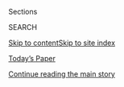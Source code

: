 <div id="app">

<div>

<div class="NYTAppHideMasthead css-1r6wvpq e1suatyy0">

<div class="section css-ui9rw0 e1suatyy2">

<div class="css-eph4ug er09x8g0">

<div class="css-6n7j50">

</div>

<span class="css-1dv1kvn">Sections</span>

<div class="css-10488qs">

<span class="css-1dv1kvn">SEARCH</span>

</div>

[Skip to content](#site-content)[Skip to site
index](#site-index)

</div>

<div class="css-10698na e1huz5gh0">

</div>

</div>

<div id="masthead-bar-one" class="section hasLinks css-15hmgas e1csuq9d3">

<div class="css-uqyvli e1csuq9d0">

</div>

<div class="css-1uqjmks e1csuq9d1">

</div>

<div class="css-9e9ivx">

[](https://myaccount.nytimes.com/auth/login?response_type=cookie&client_id=vi)

</div>

<div class="css-1bvtpon e1csuq9d2">

[Today’s Paper](https://www.nytimes.com/section/todayspaper)

</div>

</div>

</div>

</div>

<div data-aria-hidden="false">

<div id="site-content" data-role="main">

<div id="top-wrapper" class="css-15p45cc eaca97t0" type="top">

<div id="top-slug" class="css-19x0jxb eaca97t1" hidden="">

Advertisement

</div>

[Continue reading the main
story](#after-top)

<div class="ad top-wrapper" style="text-align:center;height:100%;display:block;min-height:90px">

<div id="top" class="place-ad" data-position="top" data-size-key="top">

</div>

</div>

<div id="after-top">

</div>

</div>

<div id="byline" class="section css-15h4p1b e9abtgs0">

<div class="css-1j21atc e1svk9qx1">

<div class="css-nfcc9b e1svk9qx3">

<div class="css-cnx41t">

![Portrait of Eric
Schmitt](https://static01.nyt.com/images/2018/06/12/multimedia/author-eric-schmitt/author-eric-schmitt-thumbLarge-v2.png)

</div>

<div class="css-vl9dhg e1svk9qx5">

<div class="css-1nrhkj6 e1svk9qx6">

# Eric Schmitt

</div>

## <span></span>

Eric Schmitt is a senior writer covering terrorism and national security
for The New York Times. Since 2007, he has reported on terrorism issues,
with assignments to Pakistan, Afghanistan, North Africa, Southeast Asia
among others. He is the co-author, with The Times’s Thom Shanker, of
“[Counterstrike: The Untold Story of America’s Secret Campaign Against
Al Qaeda](http://www.counterstrikethebook.com/index.html),” published in
2011.

<span class="css-dd5dyy">More**</span>

</div>

</div>

</div>

<div>

<div id="mid1-wrapper" class="css-1mn4oms eaca97t0" type="rank">

<div id="mid1-slug" class="css-1tag3rd eaca97t1">

Advertisement

</div>

[Continue reading the main
story](#after-mid1)

<div id="mid1" class="ad mid1-wrapper" style="text-align:center;height:100%;display:block">

</div>

<div id="after-mid1">

</div>

</div>

</div>

<div class="css-185go5a e1o5byef0">

<div class="css-15cbhtu">

  - [Latest](#stream-panel)
  - <span class="css-6n7j50">Search</span>
    <div class="control">
    <div class="label-container css-1dv1kvn">
    Search
    </div>
    <div class="css-wm4t3d">
    **<span id="clear-search-input" class="css-1dv1kvn">Clear this text
    input</span>
    </div>
    </div>
    <span class="css-1iovbfw"></span>

<div id="stream-panel" class="section css-8msx5b e1jz0cab1">

<div class="css-13mho3u">

1.  
    
    <div class="css-1cp3ece">
    
    <div class="css-1l4spti">
    
    [](/2020/08/01/us/politics/alexander-vindman-impeachment-trump.html)
    
    <div class="css-79elbk">
    
    ![](https://static01.nyt.com/images/2020/08/01/us/politics/01dc-vindman-pix/01dc-vindman-pix-thumbWide.jpg?quality=75&auto=webp&disable=upscale)
    
    </div>
    
    ## Army Officer Who Clashed With Trump Vows to Speak Out on Security Issues
    
    Lt. Col. Alexander S. Vindman’s retirement from the Army after more
    than 21 years of service took effect on Saturday, the same day his
    sharply critical op-ed of the president was published.
    
    <div class="css-1nqbnmb ea5icrr0">
    
    By <span class="css-1n7hynb">Eric
    Schmitt</span>
    
    </div>
    
    </div>
    
    <div class="css-1lc2l26 e1xfvim33">
    
    </div>
    
    </div>

2.  
    
    <div class="css-1cp3ece">
    
    <div class="css-1l4spti">
    
    [](/2020/07/31/world/middleeast/isis-beatles-hostages.html)
    
    <div class="css-79elbk">
    
    ![](https://static01.nyt.com/images/2020/07/31/us/politics/31dc-isis-beatles/merlin_136198725_e417b546-3fd9-4835-a71f-c60e3d42c320-thumbWide.jpg?quality=75&auto=webp&disable=upscale)
    
    </div>
    
    ## Trump Officials Reconsider Prosecuting ISIS ‘Beatles’ Without Death Penalty
    
    American military officials in Iraq want two detainees taken off
    their hands and a British court has blocked sharing evidence for any
    death-penalty case. But other options are also getting a second
    look.
    
    <div class="css-1nqbnmb ea5icrr0">
    
    By <span class="css-1n7hynb">Charlie Savage <span>and</span> Eric
    Schmitt</span>
    
    </div>
    
    </div>
    
    <div class="css-1lc2l26 e1xfvim33">
    
    </div>
    
    </div>

3.  
    
    <div class="css-1cp3ece">
    
    <div class="css-1l4spti">
    
    [](/2020/07/29/us/politics/trump-putin-bounties.html)
    
    <div class="css-79elbk">
    
    ![](https://static01.nyt.com/images/2020/07/29/us/politics/29dc-trump/29dc-trump-thumbWide.jpg?quality=75&auto=webp&disable=upscale)
    
    </div>
    
    ## Trump Says He Did Not Ask Putin About Suspected Bounties to Kill U.S. Troops
    
    Amid no new signs of investigative developments, the president also
    said for the first time that he would have acted had he known about
    an earlier C.I.A. assessment.
    
    <div class="css-1nqbnmb ea5icrr0">
    
    By <span class="css-1n7hynb">Charlie Savage, Michael Crowley
    <span>and</span> Eric Schmitt</span>
    
    </div>
    
    </div>
    
    <div class="css-1lc2l26 e1xfvim33">
    
    </div>
    
    </div>

4.  
    
    <div class="css-1cp3ece">
    
    <div class="css-1l4spti">
    
    [](/2020/07/23/world/middleeast/iran-warplanes-syria.html)
    
    ## Iranian Civilian Jet Swerves to Avoid American Warplane in Syria
    
    Several passengers were reported injured by the sudden drop in
    altitude by the passenger plane, which landed at Beirut’s airport.
    
    <div class="css-1nqbnmb ea5icrr0">
    
    By <span class="css-1n7hynb">Vivian Yee, Farnaz Fassihi
    <span>and</span> Eric
    Schmitt</span>
    
    </div>
    
    </div>
    
    <div class="css-1lc2l26 e1xfvim33">
    
    </div>
    
    </div>

5.  
    
    <div class="css-1cp3ece">
    
    <div class="css-1l4spti">
    
    [](/2020/07/14/us/politics/afghanistan-russia-bounties-marines.html)
    
    <div class="css-79elbk">
    
    ![](https://static01.nyt.com/images/2020/07/10/us/politics/00dc-marines1/00dc-marines1-thumbWide-v3.jpg?quality=75&auto=webp&disable=upscale)
    
    </div>
    
    ## Three Marines, Now Focus of Russian Bounties Investigation, Show the Costs of an Endless War
    
    The U.S. mission in Afghanistan is now described as training,
    advising and assisting Afghan troops. But American forces are still
    patrolling areas that are as deadly as they were in 2001.
    
    <div class="css-1nqbnmb ea5icrr0">
    
    By <span class="css-1n7hynb">Helene Cooper, Jennifer Steinhauer,
    Thomas Gibbons-Neff <span>and</span> Eric
    Schmitt</span>
    
    </div>
    
    </div>
    
    <div class="css-1lc2l26 e1xfvim33">
    
    </div>
    
    </div>

6.  
    
    <div class="css-1cp3ece">
    
    <div class="css-1l4spti">
    
    [](/2020/07/10/world/middleeast/iran-nuclear-trump.html)
    
    <div class="css-79elbk">
    
    ![](https://static01.nyt.com/images/2020/07/08/us/politics/08dc-iran-nukes1/08dc-iran-nukes1-thumbWide.jpg?quality=75&auto=webp&disable=upscale)
    
    </div>
    
    ### <span class="css-m70j1g">News Analysis</span>
    
    ## Long-Planned and Bigger Than Thought: Strike on Iran’s Nuclear Program
    
    Some officials say that a joint American-Israeli strategy is
    evolving — some might argue regressing — to a series of short-of-war
    clandestine strikes.
    
    <div class="css-1nqbnmb ea5icrr0">
    
    By <span class="css-1n7hynb">David E. Sanger, Eric Schmitt
    <span>and</span> Ronen
    Bergman</span>
    
    </div>
    
    </div>
    
    <div class="css-1lc2l26 e1xfvim33">
    
    </div>
    
    </div>

7.  
    
    <div class="css-1cp3ece">
    
    <div class="css-1l4spti">
    
    [](/2020/07/09/us/politics/congress-russian-bounties.html)
    
    <div class="css-79elbk">
    
    ![](https://static01.nyt.com/images/2020/07/09/us/politics/09dc-intel/09dc-intel-thumbWide.jpg?quality=75&auto=webp&disable=upscale)
    
    </div>
    
    ## Congress Presses Military Leaders on Suspected Russian Bounties
    
    Two House hearings grappled with a C.I.A. assessment that Russia
    offered payments to kill American troops in Afghanistan — and White
    House inaction on the months-old judgment.
    
    <div class="css-1nqbnmb ea5icrr0">
    
    By <span class="css-1n7hynb">Charlie Savage <span>and</span> Eric
    Schmitt</span>
    
    </div>
    
    </div>
    
    <div class="css-1lc2l26 e1xfvim33">
    
    </div>
    
    </div>

8.  
    
    <div class="css-1cp3ece">
    
    <div class="css-1l4spti">
    
    [](/2020/07/08/us/politics/vindman-trump-ukraine-impeachment.html)
    
    <div class="css-79elbk">
    
    ![](https://static01.nyt.com/images/2020/07/08/us/politics/08dc-vindman/merlin_164668554_d6f4f652-946a-41d8-ad40-19ee641327a5-thumbWide.jpg?quality=75&auto=webp&disable=upscale)
    
    </div>
    
    ## Army Officer Who Clashed With Trump Over Impeachment Is Set to Retire
    
    The White House had made clear to Pentagon officials that President
    Trump did not want to see Lt. Col. Alexander S. Vindman promoted.
    
    <div class="css-1nqbnmb ea5icrr0">
    
    By <span class="css-1n7hynb">Eric Schmitt <span>and</span> Helene
    Cooper</span>
    
    </div>
    
    </div>
    
    <div class="css-1lc2l26 e1xfvim33">
    
    </div>
    
    </div>

9.  
    
    <div class="css-1cp3ece">
    
    <div class="css-1l4spti">
    
    [](/2020/07/06/us/politics/trump-lobbyists-swamp-campaign.html)
    
    <div class="css-79elbk">
    
    ![](https://static01.nyt.com/images/2020/06/30/us/politics/05dc-lobby1/00dc-lobby1-thumbWide.jpg?quality=75&auto=webp&disable=upscale)
    
    </div>
    
    ## Trump Vowed to ‘Drain the Swamp,’ but Lobbyists Are Helping Run His Campaign
    
    Lobbyists like David Urban, whose connections start at the very top,
    are thriving as they help the president’s re-election effort while
    aiding corporate clients.
    
    <div class="css-1nqbnmb ea5icrr0">
    
    By <span class="css-1n7hynb">Kenneth P. Vogel, Michael LaForgia
    <span>and</span> Hailey
    Fuchs</span>
    
    </div>
    
    </div>
    
    <div class="css-1lc2l26 e1xfvim33">
    
    </div>
    
    </div>

10. 
    
    <div class="css-1cp3ece">
    
    <div class="css-1l4spti">
    
    [](/2020/07/03/us/politics/memo-russian-bounties.html)
    
    <div class="css-79elbk">
    
    ![](https://static01.nyt.com/images/2020/07/03/us/politics/03dc-intel-01/merlin_172428954_12752367-fe61-4b5b-95f3-ae1edc8eadd2-thumbWide.jpg?quality=75&auto=webp&disable=upscale)
    
    </div>
    
    ## New Administration Memo Seeks to Foster Doubts About Suspected Russian Bounties
    
    Criticized for its inaction, the Trump administration commissioned a
    new look at a months-old intelligence assessment. It emphasizes
    gaps.
    
    <div class="css-1nqbnmb ea5icrr0">
    
    By <span class="css-1n7hynb">Charlie Savage, Eric Schmitt, Rukmini
    Callimachi <span>and</span> Adam Goldman</span>
    
    </div>
    
    </div>
    
    <div class="css-1lc2l26 e1xfvim33">
    
    </div>
    
    </div>

<div class="css-13mho3u">

<div class="css-1t62hi8">

<div class="css-1stvaey">

Show
More

<div>

<div style="border:0;clip:rect(0 0 0 0);height:1px;margin:-1px;overflow:hidden;white-space:nowrap;padding:0;width:1px;position:absolute" data-role="log" data-aria-live="assertive">

</div>

<div style="border:0;clip:rect(0 0 0 0);height:1px;margin:-1px;overflow:hidden;white-space:nowrap;padding:0;width:1px;position:absolute" data-role="log" data-aria-live="assertive">

</div>

<div style="border:0;clip:rect(0 0 0 0);height:1px;margin:-1px;overflow:hidden;white-space:nowrap;padding:0;width:1px;position:absolute" data-role="log" data-aria-live="polite">

</div>

<div style="border:0;clip:rect(0 0 0 0);height:1px;margin:-1px;overflow:hidden;white-space:nowrap;padding:0;width:1px;position:absolute" data-role="log" data-aria-live="polite">

</div>

</div>

</div>

</div>

</div>

</div>

<div class="css-g6hk37 supplemental">

<div id="mid2-wrapper" class="css-10wkyv7 eaca97t0" type="lede">

<div id="mid2-slug" class="css-1tag3rd eaca97t1">

Advertisement

</div>

[Continue reading the main
story](#after-mid2)

<div id="mid2" class="ad mid2-wrapper" style="text-align:center;height:100%;display:block;min-height:250px">

</div>

<div id="after-mid2">

</div>

</div>

## Follow Elsewhere

<div class="module-body">

  - [**<span data-aria-hidden="true">EricSchmittNYT</span><span class="css-1dv1kvn">twitter
    page for EricSchmittNYT</span>](https://twitter.com/EricSchmittNYT)

</div>

</div>

</div>

</div>

</div>

</div>

</div>

## Site Index

<div>

</div>

## Site Information Navigation

  - [© <span>2020</span> <span>The New York Times
    Company</span>](https://help.nytimes.com/hc/en-us/articles/115014792127-Copyright-notice)

<!-- end list -->

  - [NYTCo](https://www.nytco.com/)
  - [Contact
    Us](https://help.nytimes.com/hc/en-us/articles/115015385887-Contact-Us)
  - [Work with us](https://www.nytco.com/careers/)
  - [Advertise](https://nytmediakit.com/)
  - [T Brand Studio](http://www.tbrandstudio.com/)
  - [Your Ad
    Choices](https://www.nytimes.com/privacy/cookie-policy#how-do-i-manage-trackers)
  - [Privacy](https://www.nytimes.com/privacy)
  - [Terms of
    Service](https://help.nytimes.com/hc/en-us/articles/115014893428-Terms-of-service)
  - [Terms of
    Sale](https://help.nytimes.com/hc/en-us/articles/115014893968-Terms-of-sale)
  - [Site
    Map](https://spiderbites.nytimes.com)
  - [Help](https://help.nytimes.com/hc/en-us)
  - [Subscriptions](https://www.nytimes.com/subscription?campaignId=37WXW)

</div>

</div>
